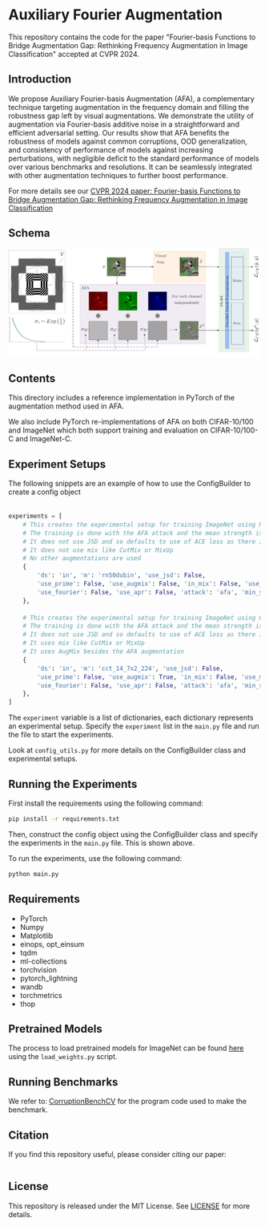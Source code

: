 # Auxiliary Fourier Augmentation
This repository contains the code for the paper "Fourier-basis Functions to Bridge Augmentation Gap: Rethinking Frequency Augmentation in Image Classification" accepted at CVPR 2024.

## Introduction
We propose Auxiliary Fourier-basis Augmentation (AFA), a complementary technique targeting augmentation in the frequency domain and filling the robustness gap left by visual augmentations. 
We demonstrate the utility of augmentation via Fourier-basis additive noise in a straightforward and efficient adversarial setting.
Our results show that AFA benefits the robustness of models against common corruptions, OOD generalization, and consistency of performance of models against increasing perturbations, with negligible deficit to the standard performance of models over various benchmarks and resolutions. 
It can be seamlessly integrated with other augmentation techniques to further boost performance. 

For more details see our [CVPR 2024 paper: Fourier-basis Functions to Bridge Augmentation Gap: Rethinking Frequency Augmentation in Image Classification]()

## Schema

<img align="center" src="assets/schema.jpg" width="750">

## Contents

This directory includes a reference implementation in PyTorch of the augmentation method used in AFA.

We also include PyTorch re-implementations of AFA on both CIFAR-10/100 and ImageNet which both support training and evaluation on CIFAR-10/100-C and ImageNet-C.

## Experiment Setups

The following snippets are an example of how to use the ConfigBuilder to create a config object

```python

experiments = [
    # This creates the experimental setup for training ImageNet using ResNet50-Dubin model
    # The training is done with the AFA attack and the mean strength is set to 10 and the minimum strength is set to 0
    # It does not use JSD and so defaults to use of ACE loss as there is an attack specified
    # It does not use mix like CutMix or MixUp
    # No other augmentations are used
    {
        'ds': 'in', 'm': 'rn50dubin', 'use_jsd': False,
        'use_prime': False, 'use_augmix': False, 'in_mix': False, 'use_mix': False,
        'use_fourier': False, 'use_apr': False, 'attack': 'afa', 'min_str': 0., 'mean_str': 10.,
    },

    # This creates the experimental setup for training ImageNet using CCT model
    # The training is done with the AFA attack and the mean strength is set to 10 and the minimum strength is set to 0
    # It does not use JSD and so defaults to use of ACE loss as there is an attack specified
    # It uses mix like CutMix or MixUp
    # It uses AugMix besides the AFA augmentation
    {
        'ds': 'in', 'm': 'cct_14_7x2_224', 'use_jsd': False,
        'use_prime': False, 'use_augmix': True, 'in_mix': False, 'use_mix': True,
        'use_fourier': False, 'use_apr': False, 'attack': 'afa', 'min_str': 0., 'mean_str': 10.,
    },
]
```

The ```experiment``` variable is a list of dictionaries, each dictionary represents an experimental setup.
Specify the ```experiment``` list in the ```main.py``` file and run the file to start the experiments.

Look at ```config_utils.py``` for more details on the ConfigBuilder class and experimental setups.

## Running the Experiments

First install the requirements using the following command:
```bash
pip install -r requirements.txt
```

Then, construct the config object using the ConfigBuilder class and specify the experiments in the ```main.py``` file.
This is shown above.

To run the experiments, use the following command:
```bash
python main.py
```

## Requirements
- PyTorch
- Numpy
- Matplotlib
- einops, opt_einsum
- tqdm
- ml-collections
- torchvision
- pytorch_lightning
- wandb
- torchmetrics
- thop

## Pretrained Models
The process to load pretrained models for ImageNet can be found [here](./pretrained) using the ```load_weights.py``` script.

## Running Benchmarks
We refer to: [CorruptionBenchCV](https://github.com/nis-research/CorruptionBenchCV) for the program code used to make the benchmark.

## Citation
If you find this repository useful, please consider citing our paper:
```
```

## License
This repository is released under the MIT License. See [LICENSE](./LICENSE) for more details.
